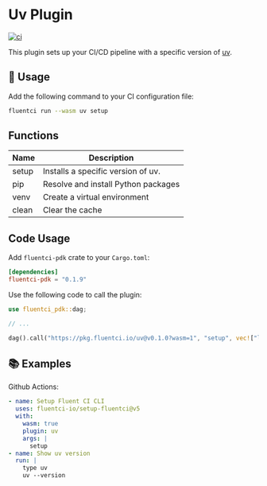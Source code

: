 # Uv Plugin

[![ci](https://github.com/fluentci-io/uv-plugin/actions/workflows/ci.yml/badge.svg)](https://github.com/fluentci-io/uv-plugin/actions/workflows/ci.yml)

This plugin sets up your CI/CD pipeline with a specific version of [uv](https://github.com/astral-sh/uv).

## 🚀 Usage

Add the following command to your CI configuration file:

```bash
fluentci run --wasm uv setup
```

## Functions

| Name   | Description                            |
| ------ | -------------------------------------- |
| setup  | Installs a specific version of uv.     |
| pip    | Resolve and install Python packages    |
| venv   | Create a virtual environment           |
| clean  | Clear the cache                        |

## Code Usage

Add `fluentci-pdk` crate to your `Cargo.toml`:

```toml
[dependencies]
fluentci-pdk = "0.1.9"
```

Use the following code to call the plugin:

```rust
use fluentci_pdk::dag;

// ...

dag().call("https://pkg.fluentci.io/uv@v0.1.0?wasm=1", "setup", vec!["latest"])?;
```

## 📚 Examples

Github Actions:

```yaml
- name: Setup Fluent CI CLI
  uses: fluentci-io/setup-fluentci@v5
  with:
    wasm: true
    plugin: uv
    args: |
      setup
- name: Show uv version
  run: |
    type uv
    uv --version
```
